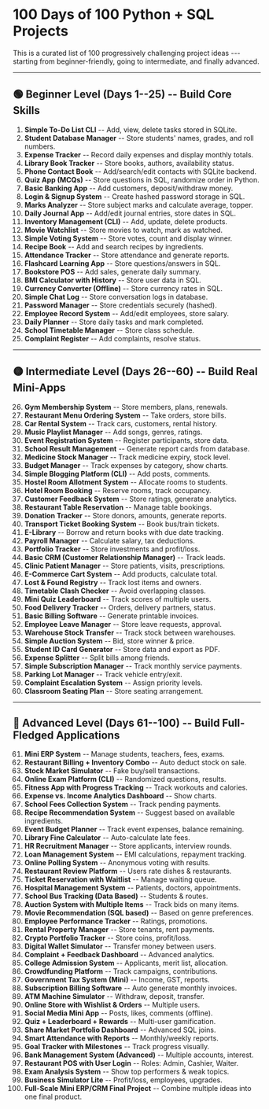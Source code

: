 # 100 Days of 100 Python + SQL Projects

This is a curated list of 100 progressively challenging project ideas
--- starting from beginner-friendly, going to intermediate, and finally
advanced.

------------------------------------------------------------------------

## 🟢 Beginner Level (Days 1--25) -- Build Core Skills

1.  **Simple To-Do List CLI** -- Add, view, delete tasks stored in
    SQLite.
2.  **Student Database Manager** -- Store students' names, grades, and
    roll numbers.
3.  **Expense Tracker** -- Record daily expenses and display monthly
    totals.
4.  **Library Book Tracker** -- Store books, authors, availability
    status.
5.  **Phone Contact Book** -- Add/search/edit contacts with SQLite
    backend.
6.  **Quiz App (MCQs)** -- Store questions in SQL, randomize order in
    Python.
7.  **Basic Banking App** -- Add customers, deposit/withdraw money.
8.  **Login & Signup System** -- Create hashed password storage in SQL.
9.  **Marks Analyzer** -- Store subject marks and calculate average,
    topper.
10. **Daily Journal App** -- Add/edit journal entries, store dates in
    SQL.
11. **Inventory Management (CLI)** -- Add, update, delete products.
12. **Movie Watchlist** -- Store movies to watch, mark as watched.
13. **Simple Voting System** -- Store votes, count and display winner.
14. **Recipe Book** -- Add and search recipes by ingredients.
15. **Attendance Tracker** -- Store attendance and generate reports.
16. **Flashcard Learning App** -- Store questions/answers in SQL.
17. **Bookstore POS** -- Add sales, generate daily summary.
18. **BMI Calculator with History** -- Store user data in SQL.
19. **Currency Converter (Offline)** -- Store currency rates in SQL.
20. **Simple Chat Log** -- Store conversation logs in database.
21. **Password Manager** -- Store credentials securely (hashed).
22. **Employee Record System** -- Add/edit employees, store salary.
23. **Daily Planner** -- Store daily tasks and mark completed.
24. **School Timetable Manager** -- Store class schedule.
25. **Complaint Register** -- Add complaints, resolve status.

------------------------------------------------------------------------

## 🟡 Intermediate Level (Days 26--60) -- Build Real Mini-Apps

26. **Gym Membership System** -- Store members, plans, renewals.
27. **Restaurant Menu Ordering System** -- Take orders, store bills.
28. **Car Rental System** -- Track cars, customers, rental history.
29. **Music Playlist Manager** -- Add songs, genres, ratings.
30. **Event Registration System** -- Register participants, store data.
31. **School Result Management** -- Generate report cards from database.
32. **Medicine Stock Manager** -- Track medicine expiry, stock level.
33. **Budget Manager** -- Track expenses by category, show charts.
34. **Simple Blogging Platform (CLI)** -- Add posts, comments.
35. **Hostel Room Allotment System** -- Allocate rooms to students.
36. **Hotel Room Booking** -- Reserve rooms, track occupancy.
37. **Customer Feedback System** -- Store ratings, generate analytics.
38. **Restaurant Table Reservation** -- Manage table bookings.
39. **Donation Tracker** -- Store donors, amounts, generate reports.
40. **Transport Ticket Booking System** -- Book bus/train tickets.
41. **E-Library** -- Borrow and return books with due date tracking.
42. **Payroll Manager** -- Calculate salary, tax deductions.
43. **Portfolio Tracker** -- Store investments and profit/loss.
44. **Basic CRM (Customer Relationship Manager)** -- Track leads.
45. **Clinic Patient Manager** -- Store patients, visits, prescriptions.
46. **E-Commerce Cart System** -- Add products, calculate total.
47. **Lost & Found Registry** -- Track lost items and owners.
48. **Timetable Clash Checker** -- Avoid overlapping classes.
49. **Mini Quiz Leaderboard** -- Track scores of multiple users.
50. **Food Delivery Tracker** -- Orders, delivery partners, status.
51. **Basic Billing Software** -- Generate printable invoices.
52. **Employee Leave Manager** -- Store leave requests, approval.
53. **Warehouse Stock Transfer** -- Track stock between warehouses.
54. **Simple Auction System** -- Bid, store winner & price.
55. **Student ID Card Generator** -- Store data and export as PDF.
56. **Expense Splitter** -- Split bills among friends.
57. **Simple Subscription Manager** -- Track monthly service payments.
58. **Parking Lot Manager** -- Track vehicle entry/exit.
59. **Complaint Escalation System** -- Assign priority levels.
60. **Classroom Seating Plan** -- Store seating arrangement.

------------------------------------------------------------------------

## 🔴 Advanced Level (Days 61--100) -- Build Full-Fledged Applications

61. **Mini ERP System** -- Manage students, teachers, fees, exams.
62. **Restaurant Billing + Inventory Combo** -- Auto deduct stock on
    sale.
63. **Stock Market Simulator** -- Fake buy/sell transactions.
64. **Online Exam Platform (CLI)** -- Randomized questions, results.
65. **Fitness App with Progress Tracking** -- Track workouts and
    calories.
66. **Expense vs. Income Analytics Dashboard** -- Show charts.
67. **School Fees Collection System** -- Track pending payments.
68. **Recipe Recommendation System** -- Suggest based on available
    ingredients.
69. **Event Budget Planner** -- Track event expenses, balance remaining.
70. **Library Fine Calculator** -- Auto-calculate late fees.
71. **HR Recruitment Manager** -- Store applicants, interview rounds.
72. **Loan Management System** -- EMI calculations, repayment tracking.
73. **Online Polling System** -- Anonymous voting with results.
74. **Restaurant Review Platform** -- Users rate dishes & restaurants.
75. **Ticket Reservation with Waitlist** -- Manage waiting queue.
76. **Hospital Management System** -- Patients, doctors, appointments.
77. **School Bus Tracking (Data Based)** -- Students & routes.
78. **Auction System with Multiple Items** -- Track bids on many items.
79. **Movie Recommendation (SQL based)** -- Based on genre preferences.
80. **Employee Performance Tracker** -- Ratings, promotions.
81. **Rental Property Manager** -- Store tenants, rent payments.
82. **Crypto Portfolio Tracker** -- Store coins, profit/loss.
83. **Digital Wallet Simulator** -- Transfer money between users.
84. **Complaint + Feedback Dashboard** -- Advanced analytics.
85. **College Admission System** -- Applicants, merit list, allocation.
86. **Crowdfunding Platform** -- Track campaigns, contributions.
87. **Government Tax System (Mini)** -- Income, GST, reports.
88. **Subscription Billing Software** -- Auto generate monthly invoices.
89. **ATM Machine Simulator** -- Withdraw, deposit, transfer.
90. **Online Store with Wishlist & Orders** -- Multiple users.
91. **Social Media Mini App** -- Posts, likes, comments (offline).
92. **Quiz + Leaderboard + Rewards** -- Multi-user gamification.
93. **Share Market Portfolio Dashboard** -- Advanced SQL joins.
94. **Smart Attendance with Reports** -- Monthly/weekly reports.
95. **Goal Tracker with Milestones** -- Track progress visually.
96. **Bank Management System (Advanced)** -- Multiple accounts,
    interest.
97. **Restaurant POS with User Login** -- Roles: Admin, Cashier, Waiter.
98. **Exam Analysis System** -- Show top performers & weak topics.
99. **Business Simulator Lite** -- Profit/loss, employees, upgrades.
100. **Full-Scale Mini ERP/CRM Final Project** -- Combine multiple ideas
     into one final product.
